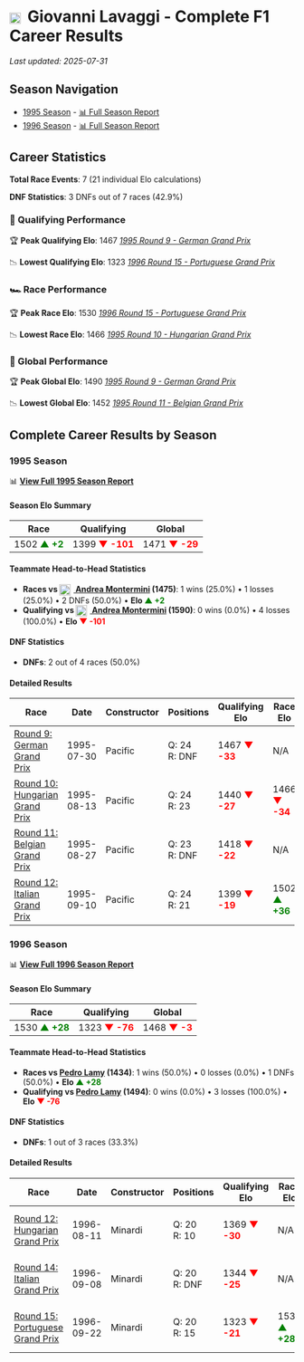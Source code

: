 # <img src="https://upload.wikimedia.org/wikipedia/commons/0/03/Flag_of_Italy.svg" alt="Italy" width="20" height="auto" style="vertical-align: middle; margin-right: 5px;" onerror="this.outerHTML='🇮🇹'; this.style.marginRight='5px';"/> Giovanni Lavaggi - Complete F1 Career Results

*Last updated: 2025-07-31*

## Season Navigation

- [1995 Season](#1995-season) - [📊 Full Season Report](../seasons/1995-season-report)
- [1996 Season](#1996-season) - [📊 Full Season Report](../seasons/1996-season-report)

## Career Statistics

**Total Race Events**: 7 (21 individual Elo calculations)

**DNF Statistics**: 3 DNFs out of 7 races (42.9%)

### 🏁 Qualifying Performance

🏆 **Peak Qualifying Elo**: 1467
   *[1995 Round 9 - German Grand Prix](../seasons/1995-season-report#round-9-german-grand-prix)*

📉 **Lowest Qualifying Elo**: 1323
   *[1996 Round 15 - Portuguese Grand Prix](../seasons/1996-season-report#round-15-portuguese-grand-prix)*

### 🏎️ Race Performance

🏆 **Peak Race Elo**: 1530
   *[1996 Round 15 - Portuguese Grand Prix](../seasons/1996-season-report#round-15-portuguese-grand-prix)*

📉 **Lowest Race Elo**: 1466
   *[1995 Round 10 - Hungarian Grand Prix](../seasons/1995-season-report#round-10-hungarian-grand-prix)*

### 🌟 Global Performance

🏆 **Peak Global Elo**: 1490
   *[1995 Round 9 - German Grand Prix](../seasons/1995-season-report#round-9-german-grand-prix)*

📉 **Lowest Global Elo**: 1452
   *[1995 Round 11 - Belgian Grand Prix](../seasons/1995-season-report#round-11-belgian-grand-prix)*


## Complete Career Results by Season

### 1995 Season

📊 **[View Full 1995 Season Report](../seasons/1995-season-report)**

#### Season Elo Summary

| Race | Qualifying | Global |
|------|------------|--------|
| 1502 **<span style="color: green;">▲ +2</span>** | 1399 **<span style="color: red;">▼ -101</span>** | 1471 **<span style="color: red;">▼ -29</span>** |

#### Teammate Head-to-Head Statistics

- **Races vs [<img src="https://upload.wikimedia.org/wikipedia/commons/0/03/Flag_of_Italy.svg" alt="Italy" width="20" height="auto" style="vertical-align: middle; margin-right: 5px;" onerror="this.outerHTML='🇮🇹'; this.style.marginRight='5px';"/> Andrea Montermini](andrea-montermini) (1475)**: 1 wins (25.0%) • 1 losses (25.0%) • 2 DNFs (50.0%) • **Elo **<span style="color: green;">▲ +2</span>****
- **Qualifying vs [<img src="https://upload.wikimedia.org/wikipedia/commons/0/03/Flag_of_Italy.svg" alt="Italy" width="20" height="auto" style="vertical-align: middle; margin-right: 5px;" onerror="this.outerHTML='🇮🇹'; this.style.marginRight='5px';"/> Andrea Montermini](andrea-montermini) (1590)**: 0 wins (0.0%) • 4 losses (100.0%) • **Elo **<span style="color: red;">▼ -101</span>****


#### DNF Statistics

- **DNFs**: 2 out of 4 races (50.0%)

#### Detailed Results

| Race | Date | Constructor | Positions | Qualifying Elo | Race Elo | Global Elo | Teammate |
|------|------|-------------|-----------|----------------|----------|------------|----------|
| [Round 9: German Grand Prix](../seasons/1995-season-report#round-9-german-grand-prix) | 1995-07-30 | Pacific | Q: 24<br/>R: DNF | 1467 **<span style="color: red;">▼ -33</span>** | N/A | 1490 **<span style="color: red;">▼ -10</span>** | [<img src="https://upload.wikimedia.org/wikipedia/commons/0/03/Flag_of_Italy.svg" alt="Italy" width="20" height="auto" style="vertical-align: middle; margin-right: 5px;" onerror="this.outerHTML='🇮🇹'; this.style.marginRight='5px';"/> Andrea Montermini](andrea-montermini)<br/>Q: 23<br/>R: 8 |
| [Round 10: Hungarian Grand Prix](../seasons/1995-season-report#round-10-hungarian-grand-prix) | 1995-08-13 | Pacific | Q: 24<br/>R: 23 | 1440 **<span style="color: red;">▼ -27</span>** | 1466 **<span style="color: red;">▼ -34</span>** | 1458 **<span style="color: red;">▼ -32</span>** | [<img src="https://upload.wikimedia.org/wikipedia/commons/0/03/Flag_of_Italy.svg" alt="Italy" width="20" height="auto" style="vertical-align: middle; margin-right: 5px;" onerror="this.outerHTML='🇮🇹'; this.style.marginRight='5px';"/> Andrea Montermini](andrea-montermini)<br/>Q: 22<br/>R: 12 |
| [Round 11: Belgian Grand Prix](../seasons/1995-season-report#round-11-belgian-grand-prix) | 1995-08-27 | Pacific | Q: 23<br/>R: DNF | 1418 **<span style="color: red;">▼ -22</span>** | N/A | 1452 **<span style="color: red;">▼ -7</span>** | [<img src="https://upload.wikimedia.org/wikipedia/commons/0/03/Flag_of_Italy.svg" alt="Italy" width="20" height="auto" style="vertical-align: middle; margin-right: 5px;" onerror="this.outerHTML='🇮🇹'; this.style.marginRight='5px';"/> Andrea Montermini](andrea-montermini)<br/>Q: 21<br/>R: DNF |
| [Round 12: Italian Grand Prix](../seasons/1995-season-report#round-12-italian-grand-prix) | 1995-09-10 | Pacific | Q: 24<br/>R: 21 | 1399 **<span style="color: red;">▼ -19</span>** | 1502 **<span style="color: green;">▲ +36</span>** | 1471 **<span style="color: green;">▲ +20</span>** | [<img src="https://upload.wikimedia.org/wikipedia/commons/0/03/Flag_of_Italy.svg" alt="Italy" width="20" height="auto" style="vertical-align: middle; margin-right: 5px;" onerror="this.outerHTML='🇮🇹'; this.style.marginRight='5px';"/> Andrea Montermini](andrea-montermini)<br/>Q: 21<br/>R: 23 |

### 1996 Season

📊 **[View Full 1996 Season Report](../seasons/1996-season-report)**

#### Season Elo Summary

| Race | Qualifying | Global |
|------|------------|--------|
| 1530 **<span style="color: green;">▲ +28</span>** | 1323 **<span style="color: red;">▼ -76</span>** | 1468 **<span style="color: red;">▼ -3</span>** |

#### Teammate Head-to-Head Statistics

- **Races vs [Pedro Lamy](pedro-lamy) (1434)**: 1 wins (50.0%) • 0 losses (0.0%) • 1 DNFs (50.0%) • **Elo **<span style="color: green;">▲ +28</span>****
- **Qualifying vs [Pedro Lamy](pedro-lamy) (1494)**: 0 wins (0.0%) • 3 losses (100.0%) • **Elo **<span style="color: red;">▼ -76</span>****


#### DNF Statistics

- **DNFs**: 1 out of 3 races (33.3%)

#### Detailed Results

| Race | Date | Constructor | Positions | Qualifying Elo | Race Elo | Global Elo | Teammate |
|------|------|-------------|-----------|----------------|----------|------------|----------|
| [Round 12: Hungarian Grand Prix](../seasons/1996-season-report#round-12-hungarian-grand-prix) | 1996-08-11 | Minardi | Q: 20<br/>R: 10 | 1369 **<span style="color: red;">▼ -30</span>** | N/A | 1462 **<span style="color: red;">▼ -9</span>** | [Pedro Lamy](pedro-lamy)<br/>Q: 19<br/>R: DNF |
| [Round 14: Italian Grand Prix](../seasons/1996-season-report#round-14-italian-grand-prix) | 1996-09-08 | Minardi | Q: 20<br/>R: DNF | 1344 **<span style="color: red;">▼ -25</span>** | N/A | 1455 **<span style="color: red;">▼ -7</span>** | [Pedro Lamy](pedro-lamy)<br/>Q: 18<br/>R: DNF |
| [Round 15: Portuguese Grand Prix](../seasons/1996-season-report#round-15-portuguese-grand-prix) | 1996-09-22 | Minardi | Q: 20<br/>R: 15 | 1323 **<span style="color: red;">▼ -21</span>** | 1530 **<span style="color: green;">▲ +28</span>** | 1468 **<span style="color: green;">▲ +13</span>** | [Pedro Lamy](pedro-lamy)<br/>Q: 19<br/>R: 16 |

